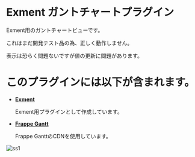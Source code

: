 # Exment ガントチャートプラグイン
Exment用のガントチャートビューです。

これはまだ開発テスト品の為、正しく動作しません。

表示は恐らく問題ないですが値の更新に問題があります。

# このプラグインには以下が含まれます。
- **[Exment](https://github.com/exceedone/exment)**

  Exment用プラグインとして作成しています。

- **[Frappe Gantt](https://github.com/frappe/gantt)**

  Frappe GanttのCDNを使用しています。

![ss1](https://github.com/user-attachments/assets/88be1438-4a9d-4534-a6e6-535c0f2b4e36)

